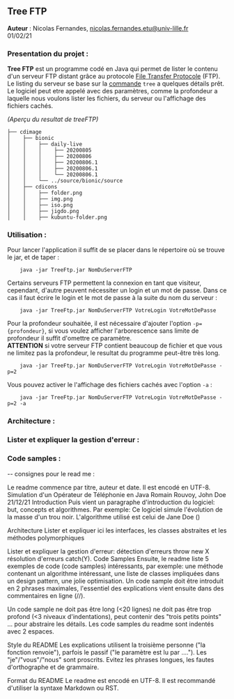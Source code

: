 ## Tree FTP 

**Auteur** : Nicolas Fernandes, nicolas.fernandes.etu@univ-lille.fr <br>
01/02/21

### Presentation du projet : 

**Tree FTP** est un programme codé en Java qui permet de lister le contenu d'un serveur FTP distant grâce au protocole [File Transfer Protocole](https://fr.wikipedia.org/wiki/File_Transfer_Protocol) (FTP). 
Le listing du serveur se base sur la [commande](http://www.delafond.org/traducmanfr/man/man1/tree.1.html) `tree` a quelques détails prêt.
Le logiciel peut etre appelé avec des paramètres, comme la profondeur a laquelle nous voulons lister les fichiers,
du serveur ou l'affichage des fichiers cachés.

*(Aperçu du resultat de treeFTP)*
```
├── cdimage
│    ├── bionic
│    │    ├── daily-live
│    │    │    ├── 20200805
│    │    │    ├── 20200806
│    │    │    ├── 20200806.1
│    │    │    ├── 20200806.1
│    │    │    └── 20200806.1
│    │    └── ../source/bionic/source
│    ├── cdicons
│    │    ├── folder.png
│    │    ├── img.png
│    │    ├── iso.png
│    │    ├── jigdo.png
│    │    ├── kubuntu-folder.png
```

### Utilisation :

Pour lancer l'application il suffit de se placer dans le répertoire où se trouve le jar,
et de taper :
```
    java -jar TreeFtp.jar NomDuServerFTP
```
Certains serveurs FTP permettent la connexion en tant que visiteur, cependant, d'autre peuvent nécessiter un login et un mot de passe.
Dans ce cas il faut écrire le login et le mot de passe à la suite du nom du serveur :
```
    java -jar TreeFtp.jar NomDuServerFTP VotreLogin VotreMotDePasse
```

Pour la profondeur souhaitée, il est nécessaire d'ajouter l'option `-p={profondeur}`,
si vous voulez afficher l'arborescence sans limite de profondeur il suffit d'omettre ce paramètre. <br>
**ATTENTION** si votre serveur FTP contient beaucoup de fichier et que vous ne limitez pas la profondeur, le resultat du programme peut-être très long.

```
    java -jar TreeFtp.jar NomDuServerFTP VotreLogin VotreMotDePasse -p=2
```


Vous pouvez activer le l'affichage des fichiers cachés avec l'option `-a` :
```
    java -jar TreeFtp.jar NomDuServerFTP VotreLogin VotreMotDePasse -p=2 -a
```

### Architecture :

### Lister et expliquer la gestion d'erreur :

### Code samples :







-- consignes pour le read me :

Le readme commence par titre, auteur et date. Il est encodé en UTF-8.
Simulation d'un Opérateur de Téléphonie en Java
Romain Rouvoy, John Doe
21/12/21
Introduction 
Puis vient un paragraphe d'introduction du logiciel: but, concepts et algorithmes. 
Par exemple: 
Ce logiciel simule l'évolution de la masse d'un trou noir. L'algorithme utilisé est celui de Jane Doe (<lien>)

Architecture 
Lister et expliquer ici les interfaces, les classes abstraites et les méthodes polymorphiques

Lister et expliquer la gestion d'erreur:
détection d'erreurs throw new X
résolution d'erreurs catch(Y).
Code Samples 
Ensuite, le readme liste 5 exemples de code (code samples) intéressants, par exemple:
une méthode contenant un algorithme intéressant,
une liste de classes impliquées dans un design pattern,
une jolie optimisation.
Un code sample doit être introduit en 2 phrases maximales, l'essentiel des explications vient ensuite dans des commentaires en ligne (//). 

 Un code sample ne doit pas être long (<20 lignes) ne doit pas être trop profond (<3 niveaux d'indentations), peut contenir des "trois petits points" ... pour abstraire les détails.
Les code samples du readme sont indentés avec 2 espaces.

Style du README
Les explications utilisent la troisième personne ("la fonction renvoie"), parfois le passif ("le paramètre est lu par ...."). Les "je"/"vous"/"nous" sont proscrits. Evitez les phrases longues, les fautes d'orthographe et de grammaire.

Format du README
Le readme est encodé en UTF-8. Il est recommandé d'utiliser la syntaxe Markdown ou RST.